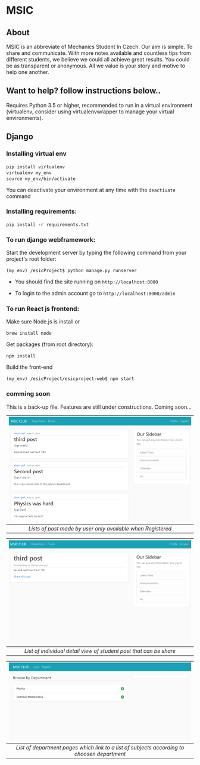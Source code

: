 # MSIC
## About
MSIC is an abbreviate of Mechanics Student In Czech. Our aim is simple. To share and communicate. With more notes available and countless tips from different students, we believe we could all achieve great results. You could be as transparent or anonymous. All we value is your story and motive to help one another. 

## Want to help? follow instructions below..
Requires Python 3.5 or higher, recommended to run in a virtual environment (virtualenv, consider using virtualenvwrapper to manage your virtual environments).

## Django 
### Installing virtual env 
```
pip install virtualenv
virtualenv my_env
source my_env/bin/activate
```
You can deactivate your environment at any time with the `deactivate` command

### Installing requirements:
```
pip install -r requirements.txt
```

### To run django webframework:
Start the development server by typing the following command from your project's root folder:
```
(my_env) /esicProject$ python manage.py runserver 
```

* You should find the site running on `http://localhost:8000`

* To login to the admin account go to `http://localhost:8000/admin`

### To run React js frontend:
Make sure Node.js is install or 
```
brew install node
```
Get packages (from root directory):
```
npm install
```
Build the front-end
```
(my_env) /esicProject/esicproject-web$ npm start
```

### comming soon
This is a back-up file. Features are still under constructions. Coming soon...

| ![](devPages/postList.PNG)  | 
|:--:| 
| *Lists of post made by user only available when Registered* |

| ![](devPages/detailList.PNG)  | 
|:--:| 
| *List of individual detail view of student post that can be share*  |

| ![](devPages/depListPage.PNG) | 
|:--:| 
| *List of department pages which link to a list of subjects according to choosen department* |
